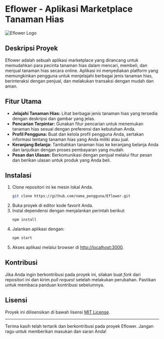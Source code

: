 # Eflower - Aplikasi Marketplace Tanaman Hias

![Eflower Logo](link_ke_logo)

## Deskripsi Proyek

Eflower adalah sebuah aplikasi marketplace yang dirancang untuk memudahkan para pecinta tanaman hias dalam mencari, membeli, dan menjual tanaman hias secara online. Aplikasi ini menyediakan platform yang memungkinkan pengguna untuk menjelajahi berbagai jenis tanaman hias, berinteraksi dengan penjual, dan melakukan transaksi dengan mudah dan aman.

## Fitur Utama

- **Jelajahi Tanaman Hias:** Lihat berbagai jenis tanaman hias yang tersedia dengan deskripsi dan gambar yang jelas.
- **Pencarian Terpintar:** Gunakan fitur pencarian untuk menemukan tanaman hias sesuai dengan preferensi dan kebutuhan Anda.
- **Profil Pengguna:** Buat dan kelola profil pengguna Anda, sertakan informasi tentang tanaman hias yang Anda miliki atau jual.
- **Keranjang Belanja:** Tambahkan tanaman hias ke keranjang belanja Anda dan lanjutkan dengan proses pembayaran yang mudah.
- **Pesan dan Ulasan:** Berkomunikasi dengan penjual melalui fitur pesan dan berikan ulasan untuk produk yang Anda beli.

## Instalasi

1. Clone repositori ini ke mesin lokal Anda.
    ```bash
    git clone https://github.com/nama_pengguna/Eflower.git
    ```
2. Buka proyek di editor kode favorit Anda.
3. Instal dependensi dengan menjalankan perintah berikut:
    ```bash
    npm install
    ```
4. Jalankan aplikasi dengan:
    ```bash
    npm start
    ```
5. Akses aplikasi melalui browser di [http://localhost:3000](http://localhost:3000).

## Kontribusi

Jika Anda ingin berkontribusi pada proyek ini, silakan buat *fork* dari repositori ini dan kirim *pull request* setelah melakukan perubahan. Pastikan untuk membaca panduan kontribusi sebelumnya.

## Lisensi

Proyek ini dilisensikan di bawah lisensi [MIT License](LICENSE).

---

Terima kasih telah tertarik dan berkontribusi pada proyek Eflower. Jangan ragu untuk memberikan masukan dan saran Anda!
